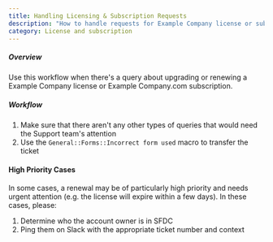 ```yaml
---
title: Handling Licensing & Subscription Requests
description: "How to handle requests for Example Company license or subscription upgrades or renewals"
category: License and subscription
---
```


##### Overview

Use this workflow when there's a query about upgrading or renewing a Example Company
license or Example Company.com subscription.

##### Workflow

1. Make sure that there aren't any other types of queries that would need the Support team's attention
1. Use the `General::Forms::Incorrect form used` macro to transfer the ticket

#### High Priority Cases

In some cases, a renewal may be of particularly high priority and needs urgent attention (e.g. the license
will expire within a few days). In these cases, please:

1. Determine who the account owner is in SFDC
1. Ping them on Slack with the appropriate ticket number and context
